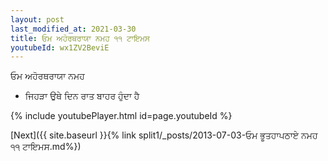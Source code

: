 ```yaml
---
layout: post
last_modified_at: 2021-03-30
title: ਓਮ ਅਹੋਰਥਰਾਯਾ ਨਮਹ ੧੧ ਟਾਇਮਸ
youtubeId: wx1ZV2BeviE
---
```

 
 
 ਓਮ ਅਹੋਰਥਰਾਯਾ ਨਮਹ  
 
 -  ਜਿਹੜਾ ਉਥੇ ਦਿਨ ਰਾਤ ਬਾਹਰ ਹੁੰਦਾ ਹੈ 
 
  
 
  
 
 
 
 
 
 


{% include youtubePlayer.html id=page.youtubeId %}
 
[Next]({{ site.baseurl }}{% link  split1/_posts/2013-07-03-ਓਮ ਭੂਤਹਾਪਠਾਏ ਨਮਹ ੧੧ ਟਾਇਮਸ.md%})
 
